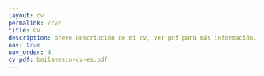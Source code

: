 ```yaml
---
layout: cv
permalink: /cv/
title: Cv
description: breve descripción de mi cv, ver pdf para más información.
nav: true
nav_order: 4
cv_pdf: bmilanesio-cv-es.pdf
---
```

